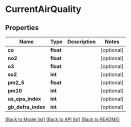 # CurrentAirQuality

## Properties
Name | Type | Description | Notes
------------ | ------------- | ------------- | -------------
**co** | **float** |  | [optional] 
**no2** | **float** |  | [optional] 
**o3** | **float** |  | [optional] 
**so2** | **int** |  | [optional] 
**pm2_5** | **float** |  | [optional] 
**pm10** | **int** |  | [optional] 
**us_epa_index** | **int** |  | [optional] 
**gb_defra_index** | **int** |  | [optional] 

[[Back to Model list]](../README.md#documentation-for-models) [[Back to API list]](../README.md#documentation-for-api-endpoints) [[Back to README]](../README.md)

